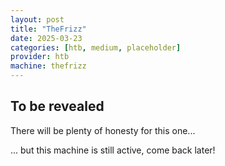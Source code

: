 ```yaml
---
layout: post
title: "TheFrizz"
date: 2025-03-23
categories: [htb, medium, placeholder]
provider: htb
machine: thefrizz
---
```


## To be revealed
There will be plenty of honesty for this one...

... but this machine is still active, come back later!
